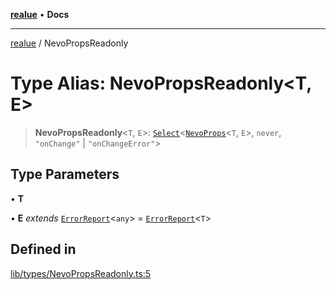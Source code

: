[**realue**](../README.md) • **Docs**

***

[realue](../README.md) / NevoPropsReadonly

# Type Alias: NevoPropsReadonly\<T, E\>

> **NevoPropsReadonly**\<`T`, `E`\>: [`Select`](Select.md)\<[`NevoProps`](NevoProps.md)\<`T`, `E`\>, `never`, `"onChange"` \| `"onChangeError"`\>

## Type Parameters

• **T**

• **E** *extends* [`ErrorReport`](ErrorReport.md)\<`any`\> = [`ErrorReport`](ErrorReport.md)\<`T`\>

## Defined in

[lib/types/NevoPropsReadonly.ts:5](https://github.com/nevoland/realue/blob/8a6a0e0e2cd5cbfd6cdb8d7ce380fc07ff18b38d/lib/types/NevoPropsReadonly.ts#L5)
